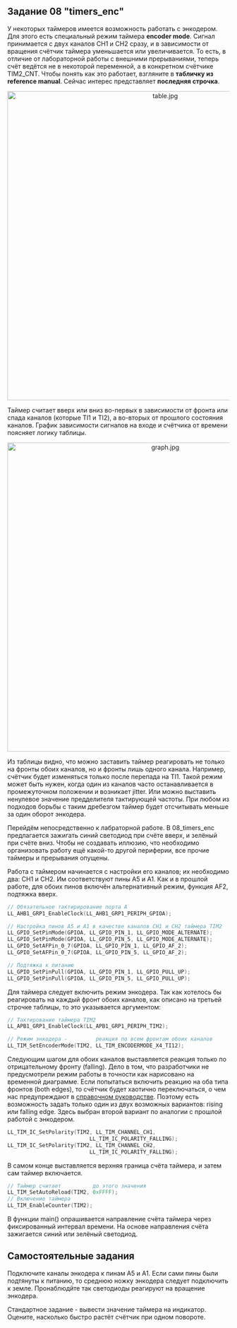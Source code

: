 ## Задание 08 "timers_enc"
У некоторых таймеров имеется возможность работать с энкодером. Для этого есть специальный режим таймера **encoder mode**.
Сигнал принимается с двух каналов CH1 и CH2 сразу, и в зависимости от вращения счётчик таймера уменьшается или увеличивается.
То есть, в отличие от лабораторной работы с внешними прерываниями, теперь счёт ведётся не в некоторой переменной,
а в конкретном счётчике TIM2_CNT. 
Чтобы понять как это работает, взгляните в **табличку из reference manual**. Сейчас интерес представляет **последняя строчка**. 

<p align="center">
  <img width="700" src="https://github.com/Levitsky-Ilya/stm32f0_ARM/blob/master/docs/images/table.jpg" alt="table.jpg"/>

</p>

Таймер считает вверх или вниз во-первых в зависимости от фронта или спада каналов (которые TI1 и TI2), а во-вторых от прошлого состояния каналов. График зависимости сигналов на входе и счётчика от времени поясняет логику таблицы.

<p align="center">
  <img width="700" src="https://github.com/Levitsky-Ilya/stm32f0_ARM/blob/master/docs/images/graph.jpg" alt="graph.jpg"/>

</p>

Из таблицы видно, что можно заставить таймер реагировать не только на фронты обоих каналов, но и фронты лишь одного канала. Например, cчётчик будет изменяться только после перепада на TI1. Такой режим может быть нужен, когда один из каналов часто останавливается в промежуточном положении и возникает jitter. Или можно выставить ненулевое значение предделителя тактирующей частоты. При любом из подходов борьбы с таким дребезгом таймер будет отсчитывать меньше за один оборот энкодера.

Перейдём непосредственно к лабраторной работе. В 08_timers_enc предлагается зажигать синий светодиод при счёте вверх, и зелёный при счёте вниз. Чтобы не создавать иллюзию, что необходимо организовать работу ещё какой-то другой периферии, все прочие таймеры и прерывания опущены. 

Работа с таймером начинается с настройки его каналов; их необходимо два: CH1 и CH2. Им соответствуют пины А5 и А1. Как и в прошлой работе, для обоих пинов включён альтернативный режим, функция AF2, подтяжка вверх.

```C
// Обязательное тактирирование порта А
LL_AHB1_GRP1_EnableClock(LL_AHB1_GRP1_PERIPH_GPIOA);

// Настройка пинов А5 и А1 в качестве каналов CH1 и CH2 таймера TIM2
LL_GPIO_SetPinMode(GPIOA, LL_GPIO_PIN_1, LL_GPIO_MODE_ALTERNATE);
LL_GPIO_SetPinMode(GPIOA, LL_GPIO_PIN_5, LL_GPIO_MODE_ALTERNATE);
LL_GPIO_SetAFPin_0_7(GPIOA, LL_GPIO_PIN_1, LL_GPIO_AF_2);
LL_GPIO_SetAFPin_0_7(GPIOA, LL_GPIO_PIN_5, LL_GPIO_AF_2);

// Подтяжка к питанию
LL_GPIO_SetPinPull(GPIOA, LL_GPIO_PIN_1, LL_GPIO_PULL_UP);
LL_GPIO_SetPinPull(GPIOA, LL_GPIO_PIN_5, LL_GPIO_PULL_UP);
```

Для таймера следует включить режим энкодера. Так как хотелось бы реагировать на каждый фронт обоих каналов, как описано на третьей строчке таблицы, то это указывается аргументом:

```C
// Тактирование таймера TIM2
LL_APB1_GRP1_EnableClock(LL_APB1_GRP1_PERIPH_TIM2);

// Режим энкодера -         реакция по всем фронтам обоих каналов
LL_TIM_SetEncoderMode(TIM2, LL_TIM_ENCODERMODE_X4_TI12);
```

Следующим шагом для обоих каналов выставляется реакция только по отрицательному фронту (falling). Дело в том, что разработчики не предусмотрели режим работы в точности как нарисовано на временной диаграмме. Если попытаться включить реакцию на оба типа фронтов (both edges), то счётчик будет хаотично переключаться, о чем нас предупреждают в [справочном руководстве](https://github.com/edosedgar/stm32f0_ARM/blob/master/docs/stm32f0xx_rm.pdf). Поэтому есть возможность задать только один из двух возможных вариантов: rising или falling edge. Здесь выбран второй вариант по аналогии с прошлой работой с энкодером.

```C
LL_TIM_IC_SetPolarity(TIM2, LL_TIM_CHANNEL_CH1,
                          LL_TIM_IC_POLARITY_FALLING);
LL_TIM_IC_SetPolarity(TIM2, LL_TIM_CHANNEL_CH2,
                          LL_TIM_IC_POLARITY_FALLING);
```

В самом конце выставляется верхняя граница счёта таймера, и затем сам таймер включается. 

```C
// Таймер считает          до этого значения
LL_TIM_SetAutoReload(TIM2, 0xFFFF);
// Включение таймера
LL_TIM_EnableCounter(TIM2);
```

В функции main() опрашивается направление счёта таймера через фиксированный интервал времени. На основе направления счёта зажигается синий или зелёный светодиод.

## Самостоятельные задания

Подключите каналы энкодера к пинам А5 и А1. Если сами пины были подтянуты к питанию, то среднюю ножку энкодера следует подключить к земле. Пронаблюдйте так светодиоды реагируют на вращение энкодера.

Стандартное задание - вывести значение таймера на индикатор. Оцените, насколько быстро растёт счётчик при одном повороте. 
